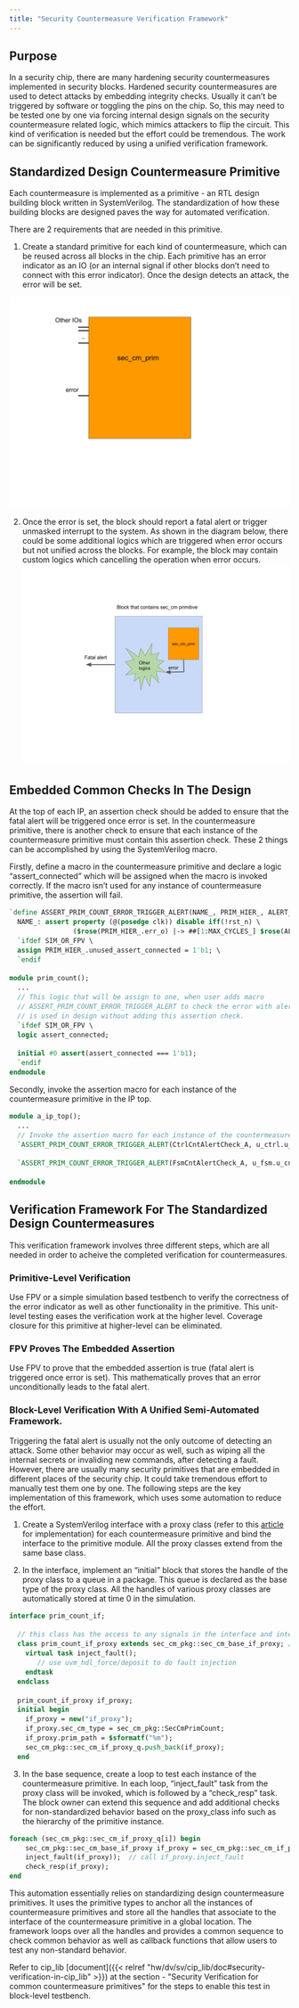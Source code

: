 ```yaml
---
title: "Security Countermeasure Verification Framework"
---
```


## Purpose
In a security chip, there are many hardening security countermeasures implemented in security blocks.
Hardened security countermeasures are used to detect attacks by embedding integrity checks.
Usually it can’t be triggered by software or toggling the pins on the chip.
So, this may need to be tested one by one via forcing internal design signals on the security countermeasure related logic, which mimics attackers to flip the circuit.
This kind of verification is needed but the effort could be tremendous.
The work can be significantly reduced by using a unified verification framework.

## Standardized Design Countermeasure Primitive
Each countermeasure is implemented as a primitive - an RTL design building block written in SystemVerilog.
The standardization of how these building blocks are designed paves the way for automated verification.

There are 2 requirements that are needed in this primitive.
1. Create a standard primitive for each kind of countermeasure, which can be reused across all blocks in the chip.
Each primitive has an error indicator as an IO (or an internal signal if other blocks don’t need to connect with this error indicator).
Once the design detects an attack, the error will be set.

![diagram_of_sec_cm_prim](diagram_of_sec_cm_prim.svg)

2. Once the error is set, the block should report a fatal alert or trigger unmasked interrupt to the system.
As shown in the diagram below, there could be some additional logics which are triggered when error occurs but not unified across the blocks.
For example, the block may contain custom logics which cancelling the operation when error occurs.
![diagram_of_block_that_contains_sec_cm_primitive](diagram_of_block_that_contains_sec_cm_primitive.svg)

## Embedded Common Checks In The Design
At the top of each IP, an assertion check should be added to ensure that the fatal alert will be triggered once error is set.
In the countermeasure primitive, there is another check to ensure that each instance of the countermeasure primitive must contain this assertion check.
These 2 things can be accomplished by using the SystemVerilog macro.

Firstly, define a macro in the countermeasure primitive and declare a logic “assert_connected” which will be assigned when the macro is invoked correctly.
If the macro isn’t used for any instance of countermeasure primitive, the assertion will fail.

```systemverilog
`define ASSERT_PRIM_COUNT_ERROR_TRIGGER_ALERT(NAME_, PRIM_HIER_, ALERT_, MAX_CYCLES_ = 5) \
  NAME_: assert property (@(posedge clk)) disable iff(!rst_n) \
                ($rose(PRIM_HIER_.err_o) |-> ##[1:MAX_CYCLES_] $rose(ALERT_.alert_p)) \
  `ifdef SIM_OR_FPV \
  assign PRIM_HIER_.unused_assert_connected = 1'b1; \
  `endif

module prim_count();
  ...
  // This logic that will be assign to one, when user adds macro
  // ASSERT_PRIM_COUNT_ERROR_TRIGGER_ALERT to check the error with alert, in case that prim_count
  // is used in design without adding this assertion check.
  `ifdef SIM_OR_FPV \
  logic assert_connected;

  initial #0 assert(assert_connected === 1'b1);
  `endif
endmodule
```

Secondly, invoke the assertion macro for each instance of the countermeasure primitive in the IP top.

```systemverilog
module a_ip_top();
  ...
  // Invoke the assertion macro for each instance of the countermeasure primitive
  `ASSERT_PRIM_COUNT_ERROR_TRIGGER_ALERT(CtrlCntAlertCheck_A, u_ctrl.u_cnt, alert_tx_o[0])

  `ASSERT_PRIM_COUNT_ERROR_TRIGGER_ALERT(FsmCntAlertCheck_A, u_fsm.u_cnt, alert_tx_o[0])

endmodule

```

## Verification Framework For The Standardized Design Countermeasures

This verification framework involves three different steps, which are all needed in order to acheive the completed verification for countermeasures.

### Primitive-Level Verification
Use FPV or a simple simulation based testbench to verify the correctness of the error indicator as well as other functionality in the primitive.
This unit-level testing eases the verification work at the higher level.
Coverage closure for this primitive at higher-level can be eliminated.

### FPV Proves The Embedded Assertion
Use FPV to prove that the embedded assertion is true (fatal alert is triggered once error is set).
This mathematically proves that an error unconditionally leads to the fatal alert.

### Block-Level Verification With A Unified Semi-Automated Framework.
Triggering the fatal alert is usually not the only outcome of detecting an attack.
Some other behavior may occur as well, such as wiping all the internal secrets or invaliding new commands, after detecting a fault.
However, there are usually many security primitives that are embedded in different places of the security chip.
It could take tremendous effort to manually test them one by one.
The following steps are the key implementation of this framework, which uses some automation to reduce the effort.

1. Create a SystemVerilog interface with a proxy class (refer to this [article](https://blog.verificationgentleman.com/2015/08/31/sv-if-polymorphism-extendability.html) for implementation) for each countermeasure primitive and bind the interface to the primitive module.
All the proxy classes extend from the same base class.

2. In the interface, implement an “initial” block that stores the handle of the proxy class to a queue in a package.
This queue is declared as the base type of the proxy class. All the handles of various proxy classes are automatically stored at time 0 in the simulation.

```systemverilog
interface prim_count_if;

  // this class has the access to any signals in the interface and interface can connect to the signals in the primitive
  class prim_count_if_proxy extends sec_cm_pkg::sec_cm_base_if_proxy; // allow extendability
    virtual task inject_fault();
       // use uvm_hdl_force/deposit to do fault injection
    endtask
  endclass

  prim_count_if_proxy if_proxy;
  initial begin
    if_proxy = new("if_proxy");
    if_proxy.sec_cm_type = sec_cm_pkg::SecCmPrimCount;
    if_proxy.prim_path = $sformatf("%m");
    sec_cm_pkg::sec_cm_if_proxy_q.push_back(if_proxy);
  end
```

3. In the base sequence, create a loop to test each instance of the countermeasure primitive. In each loop, “inject_fault” task from the proxy class will be invoked, which is followed by a “check_resp” task. The block owner can extend this sequence and add additional checks for non-standardized behavior based on the proxy_class info such as the hierarchy of the primitive instance.

```systemverilog
foreach (sec_cm_pkg::sec_cm_if_proxy_q[i]) begin
    sec_cm_pkg::sec_cm_base_if_proxy if_proxy = sec_cm_pkg::sec_cm_if_proxy_q[i];
    inject_fault(if_proxy));  // call if_proxy.inject_fault
    check_resp(if_proxy);
end
```
This automation essentially relies on standardizing design countermeasure primitives.
It uses the primitive types to anchor all the instances of countermeasure primitives and store all the handles that associate to the interface of the countermeasure primitive in a global location.
The framework loops over all the handles and provides a common sequence to check common behavior as well as callback functions that allow users to test any non-standard behavior.

Refer to cip_lib [document]({{< relref "hw/dv/sv/cip_lib/doc#security-verification-in-cip_lib" >}}) at the section - "Security Verification for common countermeasure primitives" for the steps to enable this test in block-level testbench.
